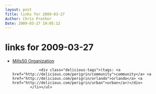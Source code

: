 ```yaml
---
layout: post
Title: links for 2009-03-27  
Author: Chris Prather
Date: 2009-03-27 19:05:12
---
```


# links for 2009-03-27
<ul class="delicious"><li>
                <div class="delicious-link"><a href="http://www.mills50.org/index.php">Mills50 Organization</a></div>
                
                <div class="delicious-tags">(tags: <a href="http://delicious.com/perigrin/community">community</a> <a href="http://delicious.com/perigrin/orlando">orlando</a> <a href="http://delicious.com/perigrin/urban">urban</a>)</div>
            </li></ul>
